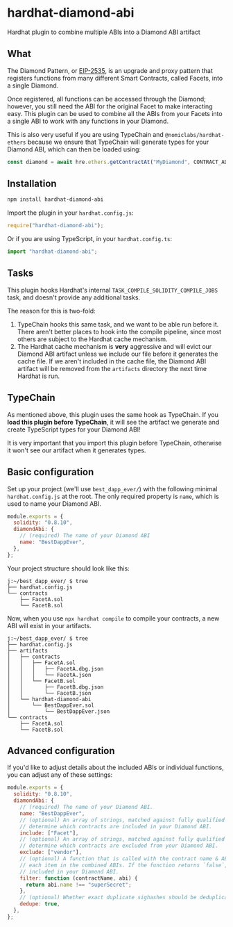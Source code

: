 # hardhat-diamond-abi

Hardhat plugin to combine multiple ABIs into a Diamond ABI artifact

## What

The Diamond Pattern, or [EIP-2535](https://eips.ethereum.org/EIPS/eip-2535), is an upgrade and proxy pattern that registers functions from many different Smart Contracts, called Facets, into a single Diamond.

Once registered, all functions can be accessed through the Diamond; however, you still need the ABI for the original Facet to make interacting easy. This plugin can be used to combine all the ABIs from your Facets into a single ABI to work with any functions in your Diamond.

This is also very useful if you are using TypeChain and `@nomiclabs/hardhat-ethers` because we ensure that TypeChain will generate types for your Diamond ABI, which can then be loaded using:

```js
const diamond = await hre.ethers.getContractAt("MyDiamond", CONTRACT_ADDRESS);
```

## Installation

```bash
npm install hardhat-diamond-abi
```

Import the plugin in your `hardhat.config.js`:

```js
require("hardhat-diamond-abi");
```

Or if you are using TypeScript, in your `hardhat.config.ts`:

```ts
import "hardhat-diamond-abi";
```

## Tasks

This plugin hooks Hardhat's internal `TASK_COMPILE_SOLIDITY_COMPILE_JOBS` task, and doesn't provide any additional tasks.

The reason for this is two-fold:

1. TypeChain hooks this same task, and we want to be able run before it. There aren't better places to hook into the compile pipeline, since most others are subject to the Hardhat cache mechanism.
2. The Hardhat cache mechanism is **very** aggressive and will evict our Diamond ABI artifact unless we include our file before it generates the cache file. If we aren't included in the cache file, the Diamond ABI artifact will be removed from the `artifacts` directory the next time Hardhat is run.

## TypeChain

As mentioned above, this plugin uses the same hook as TypeChain. If you **load this plugin before TypeChain**, it will see the artifact we generate and create TypeScript types for your Diamond ABI!

It is very important that you import this plugin before TypeChain, otherwise it won't see our artifact when it generates types.

## Basic configuration

Set up your project (we'll use `best_dapp_ever/`) with the following minimal `hardhat.config.js` at the root. The only required property is `name`, which is used to name your Diamond ABI.

```js
module.exports = {
  solidity: "0.8.10",
  diamondAbi: {
    // (required) The name of your Diamond ABI
    name: "BestDappEver",
  },
};
```

Your project structure should look like this:

```
j:~/best_dapp_ever/ $ tree
├── hardhat.config.js
└── contracts
    ├── FacetA.sol
    └── FacetB.sol
```

Now, when you use `npx hardhat compile` to compile your contracts, a new ABI will exist in your artifacts.

```
j:~/best_dapp_ever/ $ tree
├── hardhat.config.js
├── artifacts
│   ├── contracts
│   │   ├── FacetA.sol
│   │   │   ├── FacetA.dbg.json
│   │   │   └── FacetA.json
│   │   └── FacetB.sol
│   │       ├── FacetB.dbg.json
│   │       └── FacetB.json
│   └── hardhat-diamond-abi
│       └── BestDappEver.sol
│           └── BestDappEver.json
└── contracts
    ├── FacetA.sol
    └── FacetB.sol
```

## Advanced configuration

If you'd like to adjust details about the included ABIs or individual functions, you can adjust any of these settings:

```js
module.exports = {
  solidity: "0.8.10",
  diamondAbi: {
    // (required) The name of your Diamond ABI.
    name: "BestDappEver",
    // (optional) An array of strings, matched against fully qualified contract names, to
    // determine which contracts are included in your Diamond ABI.
    include: ["Facet"],
    // (optional) An array of strings, matched against fully qualified contract names, to
    // determine which contracts are excluded from your Diamond ABI.
    exclude: ["vendor"],
    // (optional) A function that is called with the contract name & ABI information for
    // each item in the combined ABIs. If the function returns `false`, the function is not
    // included in your Diamond ABI.
    filter: function (contractName, abi) {
      return abi.name !== "superSecret";
    },
    // (optional) Whether exact duplicate sighashes should be deduplicated, defaults to true.
    dedupe: true,
  },
};
```
